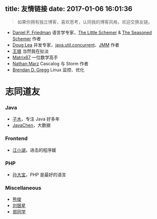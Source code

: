 title: 友情链接
date: 2017-01-06 16:01:36
---

> 如果你拥有独立博客，喜欢思考，认同我的博客风格，欢迎交换友链。

- [Daniel P. Friedman](http://www.cs.indiana.edu/~dfried/) 语言学专家，[The Little Schemer](http://book.douban.com/subject/1632977/) & [The Seasoned Schemer](https://book.douban.com/subject/1726083/) 作者
- [Doug Lea](http://gee.cs.oswego.edu/dl/) 并发专家，[java.util.concurrent](http://gee.cs.oswego.edu/dl/concurrency-interest/index.html)、[JMM](http://gee.cs.oswego.edu/dl/jmm/cookbook.html) 作者
- [王垠](http://www.yinwang.org/) 当然我在扯淡
- [Matrix67](http://www.matrix67.com/blog/) 一位数学高手
- [Nathan Marz](http://nathanmarz.com/) Cascalog 与 Storm 作者
- [Brendan D. Gregg](http://www.brendangregg.com/index.html) Linux 监控、优化

志同道友
====

### Java

- [子木](http://bysocket.com)，专注 Java 好多年
- [JavaChen](http://blog.javachen.com)，大数据

### Frontend
- [江小湖](http://laker.me/blog)，进击的程序媛

### PHP
- [孙大宝](http://www.sundabao.com)，PHP 是最好的语言

### Miscellaneous
- [熊俊](http://adairjun.github.io)
- [刘银星](http://blog.csdn.net/xx_123_1_rj/)
- [郑同学](http://blog.zhengsj.top/)
